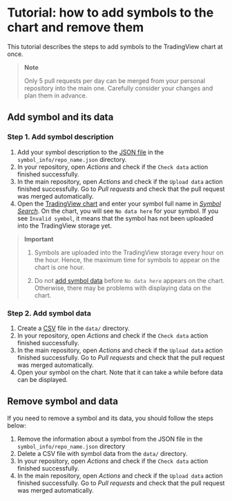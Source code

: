 # Tutorial: how to add symbols to the chart and remove them

This tutorial describes the steps to add symbols to the TradingView chart at once.

> __Note__
>
> Only 5 pull requests per day can be merged from your personal repository into the main one.
> Carefully consider your changes and plan them in advance.

## Add symbol and its data

### Step 1. Add symbol description

1. Add your symbol description to the [JSON file](data.md#symbol_info-format) in the `symbol_info/repo_name.json` directory.
2. In your repository, open *Actions* and check if the `Check data` action finished successfully.
3. In the main repository, open *Actions* and check if the `Upload data` action finished successfully. Go to *Pull requests* and check that the pull request was merged automatically.
4. Open the [TradingView chart][tv-chart] and enter your symbol full name in [*Symbol Search*](ui.md#symbol-search).
    On the chart, you will see `No data here` for your symbol.
    If you see `Invalid symbol`, it means that the symbol has not been uploaded into the TradingView storage yet.

>__Important__
>
> 1. Symbols are uploaded into the TradingView storage every hour on the hour.
> Hence, the maximum time for symbols to appear on the chart is one hour.
>
> 2. Do not [add symbol data](#step-2-add-symbol-data) before `No data here` appears on the chart.
> Otherwise, there may be problems with displaying data on the chart.

### Step 2. Add symbol data

1. Create a [CSV](data.md#data-format) file in the `data/` directory.
2. In your repository, open *Actions* and check if the `Check data` action finished successfully.
3. In the main repository, open *Actions* and check if the `Upload data` action finished successfully. Go to *Pull requests* and check that the pull request was merged automatically.
4. Open your symbol on the chart. Note that it can take a while before data can be displayed.

## Remove symbol and data

If you need to remove a symbol and its data, you should follow the steps below:

1. Remove the information about a symbol from the JSON file in the `symbol_info/repo_name.json` directory
2. Delete a CSV file with symbol data from the `data/` directory.
3. In your repository, open *Actions* and check if the `Check data` action finished successfully.
4. In the main repository, open *Actions* and check if the `Upload data` action finished successfully. Go to *Pull requests* and check that the pull request was merged automatically.

[tv-chart]: https://www.tradingview.com/chart/
